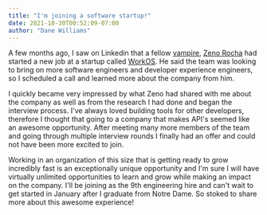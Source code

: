 ```yaml
---
title: "I'm joining a software startup!"
date: 2021-10-30T00:52:09-07:00
author: "Dane Williams"
---
```


A few months ago, I saw on Linkedin that a fellow [vampire](https://github.com/dracula/dracula-theme), [Zeno Rocha](https://zenorocha.com/) had started a new job at a startup called [WorkOS](https://workos.com/).
He said the team was looking to bring on more software engineers and developer experience engineers, so I scheduled a call and learned more about the company from him.

I quickly became very impressed by what Zeno had shared with me about the company as well as from the research I had done and began the interview process. 
I've always loved building tools for other developers, therefore I thought that going to a company that makes API's seemed like an awesome opportunity.
After meeting many more members of the team and going through multiple interview rounds I finally had an offer and could not have been more excited to join. 

Working in an organization of this size that is getting ready to grow incredibly fast is an exceptionally unique opportunity and I'm sure I will have virtually unlimited opportunities to learn and grow while making an impact on the company.
I'll be joining as the 9th engineering hire and can't wait to get started in January after I graduate from Notre Dame. 
So stoked to share more about this awesome experience!